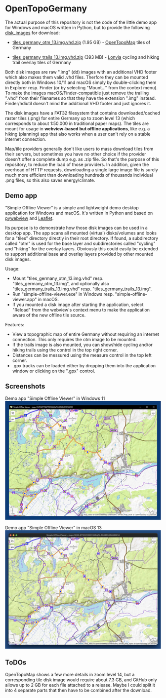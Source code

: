 # OpenTopoGermany

The actual purpose of this repository is not the code of the little demo app for Windows and macOS written in Python, but to provide the following [disk_images](https://github.com/59de44955ebd/OpenTopoGermany/releases/tag/disk_images) for download:

- [tiles_germany_otm_13.img.vhd.zip](https://github.com/59de44955ebd/OpenTopoGermany/releases/download/disk_images/tiles_germany_otm_13.img.vhd.zip) (1.95 GB) - [OpenTopoMap](https://opentopomap.org/) tiles of Germany 

- [tiles_germany_trails_13.img.vhd.zip](https://github.com/59de44955ebd/OpenTopoGermany/releases/download/disk_images/tiles_germany_trails_13.img.vhd.zip) (393 MB) - [Lonvia](https://github.com/waymarkedtrails) cycling and hiking trail overlay tiles of Germany

Both disk images are raw ".img" (dd) images with an additional VHD footer which also makes them valid .vhd files. Therfore they can be mounted directly both in Windows 10/11 and macOS simply by double-clicking them in Explorer resp. Finder (or by selecting "Mount..." from the context menu). To make the images macOS/Finder-compatible just remove the trailing ".vhd" from their filenames so that they have the extension ".img" instead. Finder/hdiutil doesn't mind the additional VHD footer and just ignores it.

The disk images have a FAT32 filesystem that contains downloaded/cached raster tiles (.png) for entire Germany up to zoom level 13 (which corresponds to about 1:50.000 in traditional paper maps). The tiles are meant for
usage in **webview-based but offline applications**, like e.g. a hiking (planning) app that also works when a user can't rely on a stable internet connection.

Map/tile providers generally don't like users to mass download tiles from their servers, but sometimes you have no other choice if the provider doesn't offer a complete dump e.g. as .zip file. So that's the purpose of this repository, to reduce the load of those providers. In addition, given the overhead of HTTP requests, downloading a single large image file is surely much more efficient than downloading hundreds of thousands individual .png files, so this also saves energy/climate.

## Demo app

"Simple Offline Viewer" is a simple and lightweight demo desktop application for Windows and macOS. It's written in Python and based on [pywebview](https://github.com/r0x0r/pywebview) and [Leaflet](https://leafletjs.com/).

Its purpose is to demonstrate how those disk images can be used in a desktop app. The app scans all mounted (virtual) disks/volumes and looks for a "tiles" directory directly in their root directory. If found, a subdirectory called "otm" is used for the base layer and subdirectories called "cycling" and "hiking" for the overlay layers. Obviously this could easily be extended to support additional base and overlay layers provided by other mounted disk images.

Usage:

- Mount "tiles_germany_otm_13.img.vhd" resp. "tiles_germany_otm_13.img", and optionally also "tiles_germany_trails_13.img.vhd" resp. "tiles_germany_trails_13.img".
- Run "simple-offline-viewer.exe" in Windows resp. "simple-offline-viewer.app" in macOS.
- If you mounted a disk image after starting the application, select "Reload" from the webview's context menu to make the application aware of the new offline tile source.

Features:

- View a topographic map of entire Germany without requiring an internet connection. This only requires the otm image to be mounted.
- If the trails image is also mounted, you can show/hide cycling and/or hiking trails using the control in the top right corner.
- Distances can be messured using the measure control in the top left corner.
- .gpx tracks can be loaded either by dropping them into the application window or clicking on the ".gpx" control.

## Screenshots

Demo app "Simple Offline Viewer" in Windows 11   
![](screenshots/viewer-windows-11.jpg)

Demo app "Simple Offline Viewer" in macOS 13   
![](screenshots/viewer-macos-13.jpg)

## ToDOs

OpenTopoMap shows a few more details in zoom level 14, but a corresponding tile disk image would require about 7.3 GB, and GitHub only allows up to 2 GB for each file attached to a release. Maybe I could split it into 4 separate parts that then have to be combined after the download.
